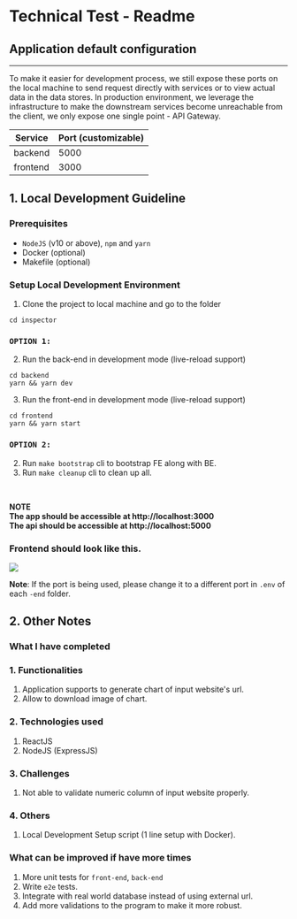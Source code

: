 # Technical Test - Readme

## Application default configuration

<hr/>
To make it easier for development process, we still expose these ports on the local machine to send request directly with services or to view actual data in the data stores. 
In production environment, we leverage the infrastructure to make the downstream services become unreachable from the client, we only expose one single point - API Gateway.

| Service  | Port (customizable) |
| -------- | ------------------- |
| backend  | 5000                |
| frontend | 3000                |

## 1. Local Development Guideline

### Prerequisites

- `NodeJS` (v10 or above), `npm` and `yarn`
- Docker (optional)
- Makefile (optional)

### Setup Local Development Environment

1. Clone the project to local machine and go to the folder

```
cd inspector
```

### `OPTION 1:`

2. Run the back-end in development mode (live-reload support)

```
cd backend
yarn && yarn dev
```

3. Run the front-end in development mode (live-reload support)

```
cd frontend
yarn && yarn start
```

### `OPTION 2:`

2. Run `make bootstrap` cli to bootstrap FE along with BE.
3. Run `make cleanup` cli to clean up all.

<br/>

**NOTE**
<br/>
**The app should be accessible at http://localhost:3000**
<br/>
**The api should be accessible at http://localhost:5000**

### Frontend should look like this.

<image src="./imgs/ui.png" />

<b>Note</b>: If the port is being used, please change it to a different port in `.env` of each `-end` folder.

## 2. Other Notes

### What I have completed

### 1. Functionalities

1. Application supports to generate chart of input website's url.
2. Allow to download image of chart.

### 2. Technologies used

1. ReactJS
2. NodeJS (ExpressJS)

### 3. Challenges

1. Not able to validate numeric column of input website properly.

### 4. Others

1. Local Development Setup script (1 line setup with Docker).

### What can be improved if have more times

1. More unit tests for `front-end`, `back-end`
2. Write `e2e` tests.
3. Integrate with real world database instead of using external url.
4. Add more validations to the program to make it more robust.
